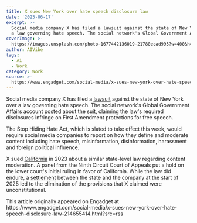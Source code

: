 ```yaml
---
title: X sues New York over hate speech disclosure law
date: '2025-06-17'
excerpt: >-
  Social media company X has filed a lawsuit against the state of New York over
  a law governing hate speech. The social network's Global Government Affa...
coverImage: >-
  https://images.unsplash.com/photo-1677442136019-21780ecad995?w=400&h=200&fit=crop&auto=format
author: AIVibe
tags:
  - Ai
  - Work
category: Work
source: >-
  https://www.engadget.com/social-media/x-sues-new-york-over-hate-speech-disclosure-law-214655414.html?src=rss
---
```

<p>Social media company X has filed a <a data-i13n="elm:context_link;elmt:doNotAffiliate;cpos:1;pos:1" class="no-affiliate-link" href="https://www.bloomberg.com/news/articles/2025-06-17/musk-s-x-sues-new-york-over-law-requiring-hate-speech-disclosure?embedded-checkout=true"><ins>lawsuit</ins></a> against the state of New York over a law governing hate speech. The social network's Global Government Affairs account <a data-i13n="elm:context_link;elmt:doNotAffiliate;cpos:2;pos:1" class="no-affiliate-link" href="https://x.com/GlobalAffairs/status/1935039294638539019"><ins>posted</ins></a> about the suit, claiming the law's required disclosures infringe on First Amendment protections for free speech.</p>
<p>The Stop Hiding Hate Act, which is slated to take effect this week, would require social media companies to report on how they define and moderate content including hate speech, misinformation, disinformation, harassment and foreign political influence.</p>
<span id="end-legacy-contents"></span><p>X sued <a data-i13n="elm:context_link;elmt:doNotAffiliate;cpos:3;pos:1" class="no-affiliate-link" href="https://www.engadget.com/x-is-suing-california-over-social-media-content-moderation-law-233034890.html"><ins>California</ins></a> in 2023 about a similar state-level law regarding content moderation. A panel from the Ninth Circuit Court of Appeals put a hold on the lower court's initial ruling in favor of California. While the law did endure, a <a data-i13n="elm:context_link;elmt:doNotAffiliate;cpos:4;pos:1" class="no-affiliate-link" href="https://www.politico.com/news/2025/02/24/california-drop-parts-social-media-law-challenged-elon-musk-x-00205890"><ins>settlement</ins></a> between the state and the company at the start of 2025 led to the elimination of the provisions that X claimed were unconstitutional.</p>This article originally appeared on Engadget at https://www.engadget.com/social-media/x-sues-new-york-over-hate-speech-disclosure-law-214655414.html?src=rss
